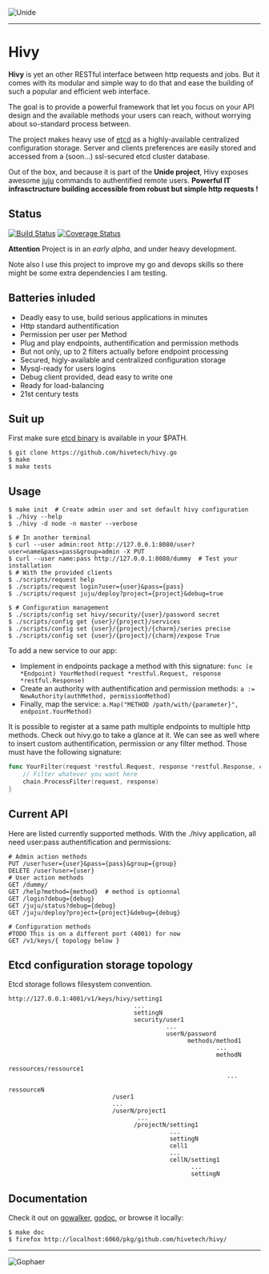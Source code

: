 ![Unide](https://raw.github.com/hivetech/hivetech.github.io/master/images/logo-unide.png)

---------------------------------------------------------------

Hivy
====

**Hivy** is yet an other RESTful interface between http requests and jobs. But it
comes with its modular and simple way to do that and ease the building
of such a popular and efficient web interface.

The goal is to provide a powerful framework that let you focus on your API
design and the available methods your users can reach, without worrying about
so-standard process between.

The project makes heavy use of [etcd](http://coreos.com/docs/etcd/) as a
highly-available centralized configuration storage. Server and clients
preferences are easily stored and accessed from a (soon...) ssl-secured etcd
cluster database.

Out of the box, and because it is part of the **Unide project**, Hivy exposes
awesome [juju](https://juju.ubuntu.com/) commands to authentified remote users.
**Powerful IT infrasctructure building accessible from robust but simple http requests !**


Status
------

[![Build Status](https://drone.io/github.com/hivetech/hivy/status.png)](https://drone.io/github.com/hivetech/hivy/latest)
[![Coverage Status](https://coveralls.io/repos/hivetech/hivy/badge.png?branch=develop)](https://coveralls.io/r/hivetech/hivy?branch=develop)

**Attention** Project is in an *early alpha*, and under heavy development.

Note also I use this project to improve my go and devops skills so
there might be some extra dependencies I am testing.


Batteries inluded
-----------------

* Deadly easy to use, build serious applications in minutes
* Http standard authentification
* Permission per user per Method
* Plug and play endpoints, authentification and permission methods
* But not only, up to 2 filters actually before endpoint processing
* Secured, higly-available and centralized configuration storage
* Mysql-ready for users logins
* Debug client provided, dead easy to write one
* Ready for load-balancing
* 21st century tests

Suit up
-------

First make sure [etcd binary](https://github.com/coreos/etcd/releases/) is available in your $PATH.

```console
$ git clone https://github.com/hivetech/hivy.go
$ make
$ make tests
```

Usage
-----

```console
$ make init  # Create admin user and set default hivy configuration
$ ./hivy --help
$ ./hivy -d node -n master --verbose

$ # In another terminal
$ curl --user admin:root http://127.0.0.1:8080/user?user=name&pass=pass&group=admin -X PUT
$ curl --user name:pass http://127.0.0.1:8080/dummy  # Test your installation
$ # With the provided clients
$ ./scripts/request help
$ ./scripts/request login?user={user}&pass={pass}
$ ./scripts/request juju/deploy?project={project}&debug=true

$ # Configuration management
$ ./scripts/config set hivy/security/{user}/password secret
$ ./scripts/config get {user}/{project}/services
$ ./scripts/config set {user}/{project}/{charm}/series precise
$ ./scripts/config set {user}/{project}/{charm}/expose True
```

To add a new service to our app:

* Implement in endpoints package a method with this signature: ``func (e
  *Endpoint) YourMethod(request *restful.Request, response *restful.Response)``
* Create an authority with authentification and permission
  methods: ``a := NewAuthority(authMethod, permissionMethod)``
* Finally, map the service: ``a.Map("METHOD /path/with/{parameter}", endpoint.YourMethod)``

It is possible to register at a same path multiple endpoints to multiple http
methods. Check out hivy.go to take a glance at it.  We can see as well where to
insert custom authentification, permission or any filter method. Those must
have the following signature: 

```go
func YourFilter(request *restful.Request, response *restful.Response, chain *restful.FilterChain) {
    // Filter whatever you want here
    chain.ProcessFilter(request, response)
}
```


Current API
-----------

Here are listed currently supported methods. With the ./hivy application, all
need user:pass authentification and permissions:

```console
# Admin action methods
PUT /user?user={user}&pass={pass}&group={group}
DELETE /user?user={user}
# User action methods
GET /dummy/
GET /help?method={method}  # method is optionnal
GET /login?debug={debug}
GET /juju/status?debug={debug}
GET /juju/deploy?project={project}&debug={debug}

# Configuration methods
#TODO This is on a different port (4001) for now
GET /v1/keys/{ topology below }
```


Etcd configuration storage topology
-----------------------------------

Etcd storage follows filesystem convention.

```
http://127.0.0.1:4001/v1/keys/hivy/setting1
                                   ...
                                   settingN
                                   security/user1
                                            ...
                                            userN/password
                                                  methods/method1
                                                          ...
                                                          methodN
                                                  ressources/ressource1
                                                             ...
                                                             ressourceN
                             /user1
                             ...
                             /userN/project1
                                    ...
                                   /projectN/setting1
                                             ...
                                             settingN
                                             cell1
                                             ...
                                             cellN/setting1
                                                   ...
                                                   settingN
```

Documentation
-------------

Check it out on [gowalker](http://gowalker.org/github.com/hivetech/hivy),
[godoc](http://godoc.org/github.com/hivetech/hivy), or browse it locally:

```console
$ make doc
$ firefox http://localhost:6060/pkg/github.com/hivetech/hivy/
```

---------------------------------------------------------------

![Gophaer](https://raw.github.com/hivetech/hivetech.github.io/master/images/pilotgopher.jpg)
